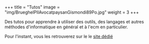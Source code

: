 +++
title = "Tutos"
image = "img/BrueghelPIIAvocatpaysanGismondi89Po.jpg"
weight = 3
+++

Des tutos pour apprendre à utiliser des outils, des langages et autres méthodes d'informatique en général et à l'ecm en particulier.
<!--more-->

Pour l'instant, vous les retrouverez sur le le [site dédié](https://wiki.centrale-marseille.fr/informatique/)